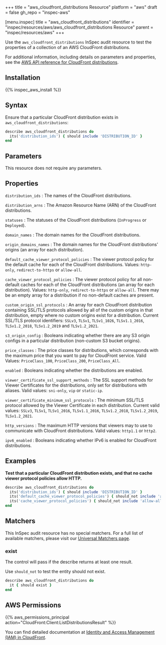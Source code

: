 +++
title = "aws_cloudfront_distributions Resource"
platform = "aws"
draft = false
gh_repo = "inspec-aws"

[menu.inspec]
title = "aws_cloudfront_distributions"
identifier = "inspec/resources/aws/aws_cloudfront_distributions Resource"
parent = "inspec/resources/aws"
+++

Use the `aws_cloudfront_distributions` InSpec audit resource to test the properties of a collection of an AWS CloudFront distributions.

For additional information, including details on parameters and properties, see the [AWS API reference for CloudFront distributions](https://docs.aws.amazon.com/cloudfront/latest/APIReference/API_distribution.html).

## Installation

{{% inspec_aws_install %}}

## Syntax

Ensure that a particular CloudFront distribution exists in `aws_cloudfront_distributions`:

```ruby
describe aws_cloudfront_distributions do
  its('distribution_ids') { should include 'DISTRIBUTION_ID' }
end
```

## Parameters

This resource does not require any parameters.

## Properties

`distribution_ids`
: The names of the CloudFront distributions.

`distribution_arns`
: The Amazon Resource Name (ARN) of the CloudFront distributions.

`statuses`
: The statuses of the CloudFront distributions (`InProgress` or `Deployed`).

`domain_names`
: The domain names for the CloudFront distributions.

`origin_domains_names`
: The domain names for the CloudFront distributions' origins (an array for each distribution).

`default_cache_viewer_protocol_policies`
: The viewer protocol policy for the default cache for each of the CloudFront distributions. Values: `http-only`, `redirect-to-https` or `allow-all`.

`cache_viewer_protocol_policies`
: The viewer protocol policy for all non-default caches for each of the CloudFront distributions (an array for each distribution). Values: `http-only`, `redirect-to-https` or `allow-all`. There may be an empty array for a distribution if no non-default caches are present.

`custom_origin_ssl_protocols`
: An array for each CloudFront distribution containing SSL/TLS protocols allowed by all of the custom origins in that distribution, empty where no custom origins exist for a distribution. Current SSL/TLS protocol identifiers: `SSLv3`, `TLSv1`, `TLSv1_1026`, `TLSv1.1_2016`, `TLSv1.2_2018`, `TLSv1.2_2019` and `TLSv1.2_2021`.

`s3_origin_config`
: Booleans indicating whether there are any S3 origin configs in a particular distribution (non-custom S3 bucket origins).

`price_classes`
: The price classes for distributions, which corresponds with the maximum price that you want to pay for CloudFront service. Valid Values: `PriceClass_100`,  `PriceClass_200`,  `PriceClass_All`.

`enabled`
: Booleans indicating whether the distributions are enabled.

`viewer_certificate_ssl_support_methods`
: The SSL support methods for Viewer Certificates for the distributions, only set for distributions with aliases. Valid values: `sni-only`, `vip` or `static-ip`.

`viewer_certificate_minimum_ssl_protocols`
: The minimum SSL/TLS protocol allowed by the Viewer Certificate in each distribution. Current valid values: `SSLv3`, `TLSv1`, `TLSv1_2016`, `TLSv1.1_2016`, `TLSv1.2_2018`, `TLSv1.2_2019`, `TLSv1.2_2021`.

`http_versions`
: The maximum HTTP versions that viewers may to use to communicate with CloudFront distributions. Valid values: `http1.1` or `http2`.

`ipv6_enabled`
: Booleans indicating whether IPv6 is enabled for CloudFront distributions.

## Examples

**Test that a particular CloudFront distribution exists, and that no cache viewer protocol policies allow HTTP.**

```ruby
describe aws_cloudfront_distributions do
  its('distribution_ids') { should include 'DISTRIBUTION_ID' }
  its('default_cache_viewer_protocol_policies') { should_not include 'allow-all' }
  its('cache_viewer_protocol_policies') { should_not include 'allow-all' }
end
```

## Matchers

This InSpec audit resource has no special matchers. For a full list of available matchers, please visit our [Universal Matchers page](https://www.inspec.io/docs/reference/matchers/).

### exist

The control will pass if the describe returns at least one result.

Use `should_not` to test the entity should not exist.

```ruby
describe aws_cloudfront_distributions do
  it { should exist }
end
```

## AWS Permissions

{{% aws_permissions_principal action="CloudFront:Client:ListDistributionsResult" %}}

You can find detailed documentation at [Identity and Access Management (IAM) in CloudFront](https://docs.aws.amazon.com/AmazonCloudFront/latest/DeveloperGuide/auth-and-access-control.html).
